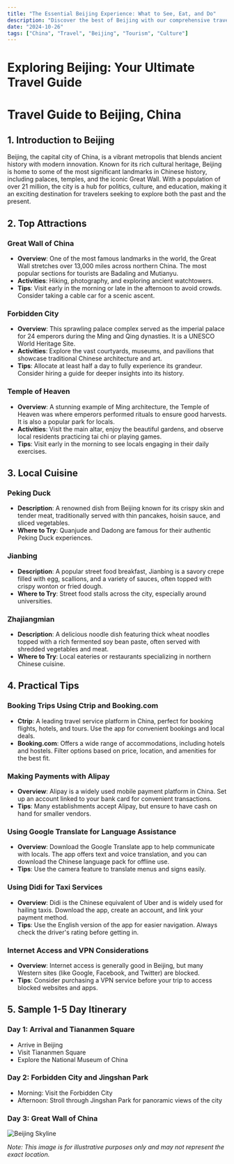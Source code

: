 ```yaml
---
title: "The Essential Beijing Experience: What to See, Eat, and Do"
description: "Discover the best of Beijing with our comprehensive travel guide. Explore top attractions, savor local cuisine, and get insider tips for an unforgettable Chinese adventure."
date: "2024-10-26"
tags: ["China", "Travel", "Beijing", "Tourism", "Culture"]
---
```


# Exploring Beijing: Your Ultimate Travel Guide

# Travel Guide to Beijing, China

## 1. Introduction to Beijing
Beijing, the capital city of China, is a vibrant metropolis that blends ancient history with modern innovation. Known for its rich cultural heritage, Beijing is home to some of the most significant landmarks in Chinese history, including palaces, temples, and the iconic Great Wall. With a population of over 21 million, the city is a hub for politics, culture, and education, making it an exciting destination for travelers seeking to explore both the past and the present.

## 2. Top Attractions

### Great Wall of China
- **Overview**: One of the most famous landmarks in the world, the Great Wall stretches over 13,000 miles across northern China. The most popular sections for tourists are Badaling and Mutianyu.
- **Activities**: Hiking, photography, and exploring ancient watchtowers.
- **Tips**: Visit early in the morning or late in the afternoon to avoid crowds. Consider taking a cable car for a scenic ascent.

### Forbidden City
- **Overview**: This sprawling palace complex served as the imperial palace for 24 emperors during the Ming and Qing dynasties. It is a UNESCO World Heritage Site.
- **Activities**: Explore the vast courtyards, museums, and pavilions that showcase traditional Chinese architecture and art.
- **Tips**: Allocate at least half a day to fully experience its grandeur. Consider hiring a guide for deeper insights into its history.

### Temple of Heaven
- **Overview**: A stunning example of Ming architecture, the Temple of Heaven was where emperors performed rituals to ensure good harvests. It is also a popular park for locals.
- **Activities**: Visit the main altar, enjoy the beautiful gardens, and observe local residents practicing tai chi or playing games.
- **Tips**: Visit early in the morning to see locals engaging in their daily exercises.

## 3. Local Cuisine

### Peking Duck
- **Description**: A renowned dish from Beijing known for its crispy skin and tender meat, traditionally served with thin pancakes, hoisin sauce, and sliced vegetables.
- **Where to Try**: Quanjude and Dadong are famous for their authentic Peking Duck experiences.

### Jianbing
- **Description**: A popular street food breakfast, Jianbing is a savory crepe filled with egg, scallions, and a variety of sauces, often topped with crispy wonton or fried dough.
- **Where to Try**: Street food stalls across the city, especially around universities.

### Zhajiangmian
- **Description**: A delicious noodle dish featuring thick wheat noodles topped with a rich fermented soy bean paste, often served with shredded vegetables and meat.
- **Where to Try**: Local eateries or restaurants specializing in northern Chinese cuisine.

## 4. Practical Tips

### Booking Trips Using Ctrip and Booking.com
- **Ctrip**: A leading travel service platform in China, perfect for booking flights, hotels, and tours. Use the app for convenient bookings and local deals.
- **Booking.com**: Offers a wide range of accommodations, including hotels and hostels. Filter options based on price, location, and amenities for the best fit.

### Making Payments with Alipay
- **Overview**: Alipay is a widely used mobile payment platform in China. Set up an account linked to your bank card for convenient transactions.
- **Tips**: Many establishments accept Alipay, but ensure to have cash on hand for smaller vendors.

### Using Google Translate for Language Assistance
- **Overview**: Download the Google Translate app to help communicate with locals. The app offers text and voice translation, and you can download the Chinese language pack for offline use.
- **Tips**: Use the camera feature to translate menus and signs easily.

### Using Didi for Taxi Services
- **Overview**: Didi is the Chinese equivalent of Uber and is widely used for hailing taxis. Download the app, create an account, and link your payment method.
- **Tips**: Use the English version of the app for easier navigation. Always check the driver's rating before getting in.

### Internet Access and VPN Considerations
- **Overview**: Internet access is generally good in Beijing, but many Western sites (like Google, Facebook, and Twitter) are blocked.
- **Tips**: Consider purchasing a VPN service before your trip to access blocked websites and apps.

## 5. Sample 1-5 Day Itinerary

### Day 1: Arrival and Tiananmen Square
- Arrive in Beijing
- Visit Tiananmen Square
- Explore the National Museum of China

### Day 2: Forbidden City and Jingshan Park
- Morning: Visit the Forbidden City
- Afternoon: Stroll through Jingshan Park for panoramic views of the city

### Day 3: Great Wall of China

<img src="https://source.unsplash.com/1600x900/?Beijing,cityscape" alt="Beijing Skyline" loading="lazy">

*Note: This image is for illustrative purposes only and may not represent the exact location.*


